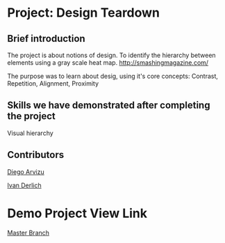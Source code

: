 # Project: Design Teardown

## Brief introduction

The project is about notions of design. To identify the hierarchy between elements using a gray scale heat map.
http://smashingmagazine.com/

The purpose was to learn about desig, using it's core concepts: Contrast, Repetition, Alignment, Proximity

## Skills we have demonstrated after completing the project

Visual hierarchy

## Contributors

[Diego Arvizu](https://github.com/diegoarvz4)

[Ivan Derlich](https://github.com/IvanDerlich)

# Demo Project View Link

[Master Branch](https://diegoarvz4.github.io/smashingmagazine)

